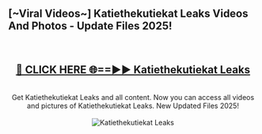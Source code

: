 <h2>[~Viral Videos~] Katiethekutiekat Leaks Videos And Photos - Update Files 2025!</h2>
<br>
<div align="center">
<h2><a href="https://top-ai-tools.click/QrbHav" rel="nofollow">🔴 CLICK HERE 🌐==►► Katiethekutiekat Leaks</a></h2>
<br>
Get Katiethekutiekat Leaks and all content. Now you can access all videos and pictures of Katiethekutiekat Leaks. New Updated Files 2025!
<br>
<br>
<a href="https://top-ai-tools.click/QrbHav" rel="nofollow" data-target="animated-image.originalLink"><img src="https://i.ibb.co.com/WyWwxjT/player-gif2.gif" alt="Katiethekutiekat Leaks" style="max-width: 100%; display: inline-block;" data-target="animated-image.originalImage"></a>
</div>
<br>